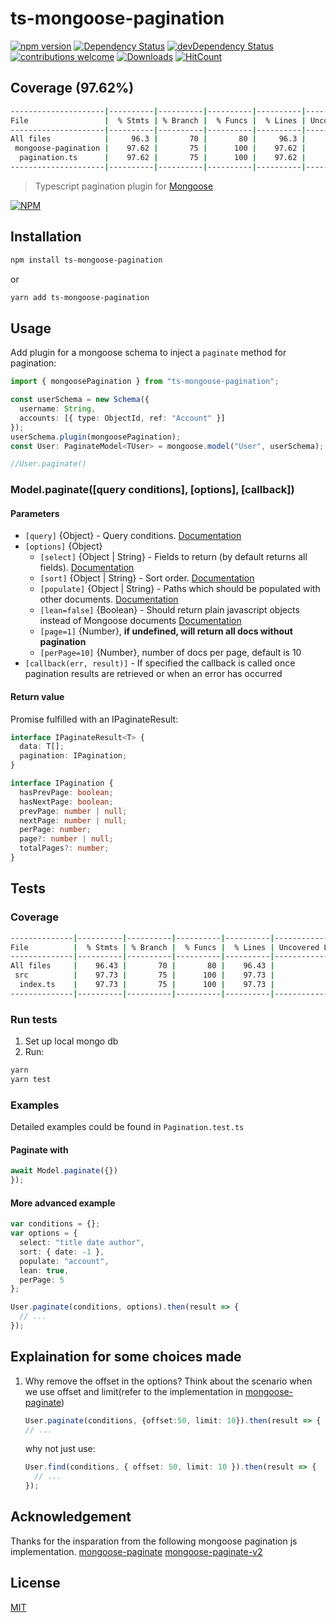 # ts-mongoose-pagination

[![npm version](https://img.shields.io/npm/v/ts-mongoose-pagination.svg)](https://www.npmjs.com/package/ts-mongoose-pagination)
[![Dependency Status](https://david-dm.org/ycraaron/ts-mongoose-pagination.svg)](https://david-dm.org/ycraaron/ts-mongoose-pagination.svg)
[![devDependency Status](https://david-dm.org/ycraaron/ts-mongoose-pagination/dev-status.svg)](https://david-dm.org/ycraaron/ts-mongoose-pagination/dev-status.svg)
[![contributions welcome](https://img.shields.io/badge/contributions-welcome-brightgreen.svg?style=flat)](https://github.com/aravindnc/mongoose-paginate-v2/issues)
[![Downloads](https://img.shields.io/npm/dm/ts-mongoose-pagination.svg)](https://img.shields.io/npm/dm/ts-mongoose-pagination.svg)
[![HitCount](http://hits.dwyl.io/aravindnc/ts-mongoose-pagination.svg)](http://hits.dwyl.io/ycraaron/ts-mongoose-pagination)

## Coverage (97.62%)

```bash
---------------------|----------|----------|----------|----------|-------------------|
File                 |  % Stmts | % Branch |  % Funcs |  % Lines | Uncovered Line #s |
---------------------|----------|----------|----------|----------|-------------------|
All files            |     96.3 |       70 |       80 |     96.3 |                   |
 mongoose-pagination |    97.62 |       75 |      100 |    97.62 |                   |
  pagination.ts      |    97.62 |       75 |      100 |    97.62 |               116 |
---------------------|----------|----------|----------|----------|-------------------|
```

> Typescript pagination plugin for [Mongoose](http://mongoosejs.com)

[![NPM](https://nodei.co/npm/ts-mongoose-pagination.png?downloads=true&downloadRank=true&stars=true)](https://www.npmjs.com/package/ts-mongoose-pagination)

## Installation

```sh
npm install ts-mongoose-pagination
```

or

```sh
yarn add ts-mongoose-pagination
```

## Usage

Add plugin for a mongoose schema to inject a `paginate` method for pagination:

```ts
import { mongoosePagination } from "ts-mongoose-pagination";

const userSchema = new Schema({
  username: String,
  accounts: [{ type: ObjectId, ref: "Account" }]
});
userSchema.plugin(mongoosePagination);
const User: PaginateModel<TUser> = mongoose.model("User", userSchema);

//User.paginate()
```

### Model.paginate([query conditions], [options], [callback])

#### **Parameters**

- `[query]` {Object} - Query conditions. [Documentation](https://docs.mongodb.com/manual/tutorial/query-documents/)
- `[options]` {Object}
  - `[select]` {Object | String} - Fields to return (by default returns all fields). [Documentation](http://mongoosejs.com/docs/api.html#query_Query-select)
  - `[sort]` {Object | String} - Sort order. [Documentation](http://mongoosejs.com/docs/api.html#query_Query-sort)
  - `[populate]` {Object | String} - Paths which should be populated with other documents. [Documentation](http://mongoosejs.com/docs/api.html#query_Query-populate)
  - `[lean=false]` {Boolean} - Should return plain javascript objects instead of Mongoose documents [Documentation](http://mongoosejs.com/docs/api.html#query_Query-lean)
  - `[page=1]` {Number}, **if undefined, will return all docs without pagination**
  - `[perPage=10]` {Number}, number of docs per page, default is 10
- `[callback(err, result)]` - If specified the callback is called once pagination results are retrieved or when an error has occurred

#### Return value

Promise fulfilled with an IPaginateResult:

```ts
interface IPaginateResult<T> {
  data: T[];
  pagination: IPagination;
}

interface IPagination {
  hasPrevPage: boolean;
  hasNextPage: boolean;
  prevPage: number | null;
  nextPage: number | null;
  perPage: number;
  page?: number | null;
  totalPages?: number;
}
```

## Tests

### Coverage

```bash
--------------|----------|----------|----------|----------|-------------------|
File          |  % Stmts | % Branch |  % Funcs |  % Lines | Uncovered Line #s |
--------------|----------|----------|----------|----------|-------------------|
All files     |    96.43 |       70 |       80 |    96.43 |                   |
 src          |    97.73 |       75 |      100 |    97.73 |                   |
  index.ts    |    97.73 |       75 |      100 |    97.73 |               116 |
--------------|----------|----------|----------|----------|-------------------|
```

### Run tests

1. Set up local mongo db
2. Run:

```sh
yarn
yarn test
```

### Examples

Detailed examples could be found in `Pagination.test.ts`

#### Paginate with

```ts
await Model.paginate({})
});
```

#### More advanced example

```ts
var conditions = {};
var options = {
  select: "title date author",
  sort: { date: -1 },
  populate: "account",
  lean: true,
  perPage: 5
};

User.paginate(conditions, options).then(result => {
  // ...
});
```

## Explaination for some choices made

1. Why remove the offset in the options?
   Think about the scenario when we use offset and limit(refer to the implementation in [mongoose-paginate](https://github.com/edwardhotchkiss/mongoose-paginate/blob/d06a7d43ac2c404ef522e7cdc52d3de5eebd52e3/index.js#L29))

   ```ts
   User.paginate(conditions, {offset:50, limit: 10}).then(result => {
   // ...
   ```

   why not just use:

   ```ts
   User.find(conditions, { offset: 50, limit: 10 }).then(result => {
     // ...
   });
   ```

## Acknowledgement

Thanks for the insparation from the following mongoose pagination js implementation.
[mongoose-paginate](https://github.com/edwardhotchkiss/mongoose-paginate)
[mongoose-paginate-v2](https://www.npmjs.com/package/mongoose-paginate-v2)

## License

[MIT](LICENSE)
